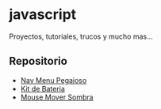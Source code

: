 # javascript

Proyectos, tutoriales, trucos y mucho mas...

## Repositorio

- [Nav Menu Pegajoso](https://github.com/nelsonacos/javascript/tree/master/js-nav-pegajoso)
- [Kit de Bateria](https://github.com/nelsonacos/javascript/tree/master/js-kit-de-bateria)
- [Mouse Mover Sombra](https://github.com/nelsonacos/javascript/tree/master/js-mouse-mover-sombra)
